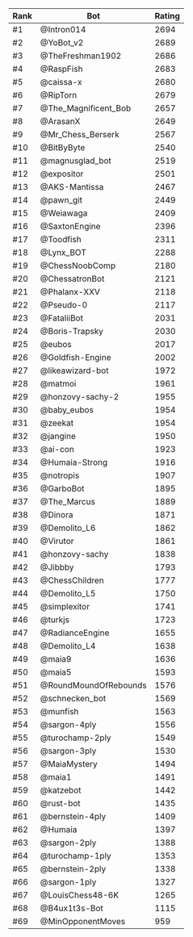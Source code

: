 Rank|Bot|Rating
---|---|---
#1|@Intron014|2694
#2|@YoBot_v2|2689
#3|@TheFreshman1902|2686
#4|@RaspFish|2683
#5|@caissa-x|2680
#6|@RipTorn|2679
#7|@The_Magnificent_Bob|2657
#8|@ArasanX|2649
#9|@Mr_Chess_Berserk|2567
#10|@BitByByte|2540
#11|@magnusglad_bot|2519
#12|@expositor|2501
#13|@AKS-Mantissa|2467
#14|@pawn_git|2449
#15|@Weiawaga|2409
#16|@SaxtonEngine|2396
#17|@Toodfish|2311
#18|@Lynx_BOT|2288
#19|@ChessNoobComp|2180
#20|@ChessatronBot|2121
#21|@Phalanx-XXV|2118
#22|@Pseudo-0|2117
#23|@FataliiBot|2031
#24|@Boris-Trapsky|2030
#25|@eubos|2017
#26|@Goldfish-Engine|2002
#27|@likeawizard-bot|1972
#28|@matmoi|1961
#29|@honzovy-sachy-2|1955
#30|@baby_eubos|1954
#31|@zeekat|1954
#32|@jangine|1950
#33|@ai-con|1923
#34|@Humaia-Strong|1916
#35|@notropis|1907
#36|@GarboBot|1895
#37|@The_Marcus|1889
#38|@Dinora|1871
#39|@Demolito_L6|1862
#40|@Virutor|1861
#41|@honzovy-sachy|1838
#42|@Jibbby|1793
#43|@ChessChildren|1777
#44|@Demolito_L5|1750
#45|@simplexitor|1741
#46|@turkjs|1723
#47|@RadianceEngine|1655
#48|@Demolito_L4|1638
#49|@maia9|1636
#50|@maia5|1593
#51|@RoundMoundOfRebounds|1576
#52|@schnecken_bot|1569
#53|@munfish|1563
#54|@sargon-4ply|1556
#55|@turochamp-2ply|1549
#56|@sargon-3ply|1530
#57|@MaiaMystery|1494
#58|@maia1|1491
#59|@katzebot|1442
#60|@rust-bot|1435
#61|@bernstein-4ply|1409
#62|@Humaia|1397
#63|@sargon-2ply|1388
#64|@turochamp-1ply|1353
#65|@bernstein-2ply|1338
#66|@sargon-1ply|1327
#67|@LouisChess48-6K|1265
#68|@B4ux1t3s-Bot|1115
#69|@MinOpponentMoves|959
